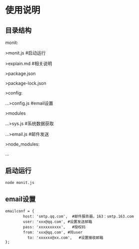 # 使用说明

## 目录结构

monit:

 \>monit.js  #启动运行

 \>explain.md #相关说明

 \>package.json 

 \>package-lock.json

 \>config:

  ...\>config.js #email设置

 \>modules    

 ...\>sys.js  #系统数据获取

 ...\>email.js  #邮件发送

 \>node_modules:
  
  ...


## 启动运行

```
node monit.js
```

## email设置

```
emailconf = {
        host: 'smtp.qq.com',  #邮件服务器，163：smtp.163.com
        user: 'xxx@qq.com', #设置发送邮箱
        pass: 'xxxxxxxxxx',   #授权码
        from: 'xxx@qq.com', #同user
          to: 'xxxxxx@xx.com',   #设置接收邮箱
};
```
